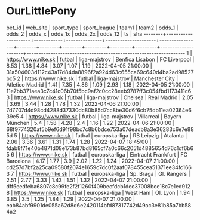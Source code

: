 # OurLittlePony
bet_id |      web_site       | sport_type | sport_league  |        team1        |      team2      | odds_1 | odds_2 | odds_x | odds_1x | odds_2x | odds_12 |         ts          |                               sha
--------+---------------------+------------+---------------+---------------------+-----------------+--------+--------+--------+---------+---------+---------+---------------------+------------------------------------------------------------------
      1 | https://www.nike.sk | futbal     | liga-majstrov | Benfica Lisabon     | FC Liverpool    |   8.53 |   1.38 |   4.84 |    3.07 |    1.07 |    1.19 | 2022-04-05 21:00:00 | 31a504603d112c43a17d84da8896f2a924d63c655ca69c640d4ba2ad98527bc5 
      2 | https://www.nike.sk | futbal     | liga-majstrov | Manchester City     | Atletico Madrid |   1.41 |   7.35 |   4.86 |    1.09 |    2.93 |    1.18 | 2022-04-05 21:00:00 | 11e7bb371aea3c7c41c06b70f5bc9af2c0cc28eeb9787ff3c054fbd1173411c6 
      3 | https://www.nike.sk | futbal     | liga-majstrov | Chelsea             | Real Madrid     |   2.05 |   3.69 |   3.44 |    1.28 |    1.78 |    1.32 | 2022-04-06 21:00:00 | 7d7707d4d98cd4288d37330dc80b85d7cc8be30d6f6cb75db11ea02364e639e5 
      4 | https://www.nike.sk | futbal     | liga-majstrov | Villarreal          | Bayern München  |    5.4 |   1.58 |   4.28 |     2.4 |    1.16 |    1.22 | 2022-04-06 21:00:00 | 68f9774320af5b9ef6d91f98bc7c8b6bdce753a07deadb8a3e36283c6e7e885d 
      5 | https://www.nike.sk | futbal     | europska-liga | RB Leipzig          | Atalanta        |   2.06 |   3.36 |   3.61 |    1.31 |    1.74 |    1.28 | 2022-04-07 18:45:00 | fdab8f71e40b4871d08e173b87bd8165cf7a0c66c2051d4885654d76c1df6b65 
      6 | https://www.nike.sk | futbal     | europska-liga | Eintracht Frankfurt | FC Barcelona    |   4.17 |   1.77 |    3.9 |    2.02 |    1.22 |    1.24 | 2022-04-07 21:00:00 | cd257d7bf2a25ca09580f2074e1659c7dc0f2aaf078455cea51371ee34fc1663 
      7 | https://www.nike.sk | futbal     | europska-liga | Sp. Braga           | Gl. Rangers     |   2.51 |   2.77 |   3.33 |    1.43 |    1.51 |    1.32 | 2022-04-07 21:00:00 | dff5eedfeba6807c8c99fe2f2f1260f409becfdcb1dec37008bce18c7e1ed912 
      8 | https://www.nike.sk | futbal     | europska-liga | West Ham            | Ol. Lyon        |   1.94 |   3.85 |    3.5 |    1.25 |    1.84 |    1.29 | 2022-04-07 21:00:00 | eab84abf9901de055a62d8d6e2420114bfd87317742d49ac3e81b85a7bb584a2